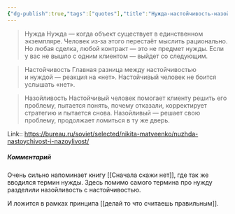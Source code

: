 ```yaml
---
{"dg-publish":true,"tags":["quotes"],"title":"Нужда-настойчивость-назойливость","date":"2021-08-18T09:39:00+03:00","modified_at":"2022-06-04T10:05:10+03:00","permalink":"/quotes/202108180939/","dgHomeLink":false,"dgPassFrontmatter":true}
---
```



> Нужда
Нужда — когда объект существует в единственном экземпляре. Человек из‑за этого перестаёт мыслить рационально.
Но любая сделка, любой контракт — это не предмет нужды. Если у вас не вышло с одним клиентом — выйдет со следующим.

> Настойчивость
Главная разница между настойчивостью и нуждой — реакция на «нет». Настойчивый человек не боится услышать «нет».

> Назойливость
Настойчивый человек помогает клиенту решить его проблему, пытается понять, почему отказали, корректирует стратегию и пытается снова. Назойливый — решает свою проблему, продолжает ломиться в ту же дверь.

Link:: https://bureau.ru/soviet/selected/nikita-matveenko/nuzhda-nastoychivost-i-nazoylivost/

##### Комментарий

Очень сильно напоминает книгу [[Сначала скажи нет]], где так же вводился термин нужды. Здесь помимо самого термина про нужду разделили назойливость с настойчивостью.

И ложится в рамках принципа [[делай то что считаешь правильным]].
